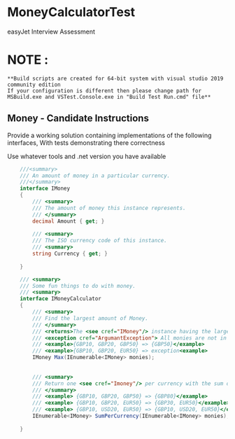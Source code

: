 # MoneyCalculatorTest

easyJet Interview Assessment 

# NOTE : 
	**Build scripts are created for 64-bit system with visual studio 2019 community edition
	If your configuration is different then please change path for MSBuild.exe and VSTest.Console.exe in "Build Test Run.cmd" file**

Money - Candidate Instructions 
------------------------------

Provide a working solution containing implementations of the following interfaces, With tests demonstrating there correctness

Use whatever tools and .net version you have available 

```csharp 
	///<summary>
	/// An amount of money in a particular currency.
	///</summary>
	interface IMoney
	{
		/// <summary>
		/// The amount of money this instance represents. 
		/// </summary>
		decimal Amount { get; }
		
		/// <summary>
		/// The ISO currency code of this instance.
		/// <summary>
		string Currency { get; }
	
	}

	/// <summary>
	/// Some fun things to do with money.
	/// <summary>
	interface IMoneyCalculator
	{
		/// <summary>
		/// Find the largest amount of Money.
		/// </summary>
		/// <returns>The <see cref="IMoney"/> instance having the largest amount.</returns>
		/// <exception cref="ArgumantException"> All monies are not in the same currency.</exception>
		/// <example>{GBP10, GBP20, GBP50} => {GBP50}</example> 
		/// <example>{GBP10, GBP20, EUR50} => exception<example> 
		IMoney Max(IEnumerable<IMoney> monies);
		
		
		/// <summary>
		/// Return one <see cref="Imoney"/> per currency with the sum of all monies of the same currency.
		/// </summary>
		/// <example> {GBP10, GBP20, GBP50} => {GBP80}</example>
		/// <example> {GBP10, GBP20, EUR50} => {GBP30, EUR50}</example>
		/// <example> {GBP10, USD20, EUR50} => {GBP10, USD20, EUR50}</example>
		IEnumerable<IMoney> SumPerCurrency(IEnumerable<IMoney> monies);
		
	}


